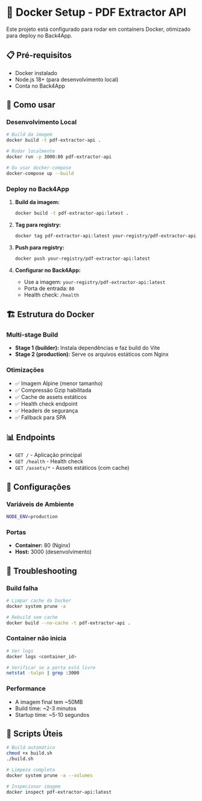 # 🐳 Docker Setup - PDF Extractor API

Este projeto está configurado para rodar em containers Docker, otimizado para deploy no Back4App.

## 📋 Pré-requisitos

- Docker instalado
- Node.js 18+ (para desenvolvimento local)
- Conta no Back4App

## 🚀 Como usar

### Desenvolvimento Local

```bash
# Build da imagem
docker build -t pdf-extractor-api .

# Rodar localmente
docker run -p 3000:80 pdf-extractor-api

# Ou usar docker-compose
docker-compose up --build
```

### Deploy no Back4App

1. **Build da imagem:**
   ```bash
   docker build -t pdf-extractor-api:latest .
   ```

2. **Tag para registry:**
   ```bash
   docker tag pdf-extractor-api:latest your-registry/pdf-extractor-api:latest
   ```

3. **Push para registry:**
   ```bash
   docker push your-registry/pdf-extractor-api:latest
   ```

4. **Configurar no Back4App:**
   - Use a imagem: `your-registry/pdf-extractor-api:latest`
   - Porta de entrada: `80`
   - Health check: `/health`

## 🏗️ Estrutura do Docker

### Multi-stage Build
- **Stage 1 (builder):** Instala dependências e faz build do Vite
- **Stage 2 (production):** Serve os arquivos estáticos com Nginx

### Otimizações
- ✅ Imagem Alpine (menor tamanho)
- ✅ Compressão Gzip habilitada
- ✅ Cache de assets estáticos
- ✅ Health check endpoint
- ✅ Headers de segurança
- ✅ Fallback para SPA

## 📊 Endpoints

- `GET /` - Aplicação principal
- `GET /health` - Health check
- `GET /assets/*` - Assets estáticos (com cache)

## 🔧 Configurações

### Variáveis de Ambiente
```bash
NODE_ENV=production
```

### Portas
- **Container:** 80 (Nginx)
- **Host:** 3000 (desenvolvimento)

## 🐛 Troubleshooting

### Build falha
```bash
# Limpar cache do Docker
docker system prune -a

# Rebuild sem cache
docker build --no-cache -t pdf-extractor-api .
```

### Container não inicia
```bash
# Ver logs
docker logs <container_id>

# Verificar se a porta está livre
netstat -tulpn | grep :3000
```

### Performance
- A imagem final tem ~50MB
- Build time: ~2-3 minutos
- Startup time: ~5-10 segundos

## 📝 Scripts Úteis

```bash
# Build automático
chmod +x build.sh
./build.sh

# Limpeza completa
docker system prune -a --volumes

# Inspecionar imagem
docker inspect pdf-extractor-api:latest
```
